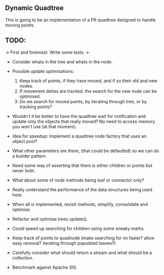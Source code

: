 ## Dynamic Quadtree

This is going to be an implementation of a PR quadtree designed to handle moving points.

## TODO:

-> First and foremost. Write some tests. <-

- Consider whats in the tree and whats in the node.

- Possible update optimisations:
    1) Keep track of points, if they have moved, and if so their old and new nodes.
    2) If movement deltas are tracked, the search for the new node can be optimised.
    3) Do we search for moved points, by iterating through tree, or by tracking points?


- Wouldn't it be better to have the quadtree wait for notification and update only the objects that really moved?
  No need to access memory you won't use (at that moment).

- Idea for speedup: Implement a quadtree node factory that uses an object pool?

- What other parameters are there, (that could be defaulted) so we can do a builder pattern

- Need some way of asserting that there is either children or points but never both.

- What about some of node methods being leaf or connector only?

- Really understand the performance of the data structures being used here.

- When all is implemented, revisit methods, simplify, consolidate and optimise.

- Refactor and optimise trees update().

- Could speed up searching for children using some sneaky maths.

- Keep track of points to quadnode (make searching for nn faster? allow easy removal? iterating through populated leaves?)

- Carefully consider what should return a stream and what should be a collection.

- Benchmark against Apache SIS.